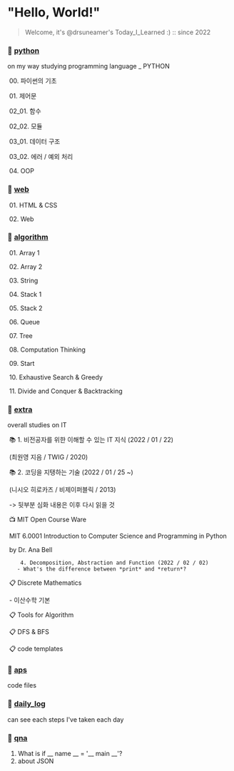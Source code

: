 # "Hello, World!"

> Welcome, it's @drsuneamer's Today_I_Learned :)    :: since 2022



### 📂 [python](./1_python)

on my way studying programming language _ PYTHON

​	00. 파이썬의 기초

​	01. 제어문

​	02_01. 함수

​	02_02. 모듈

​	03_01. 데이터 구조

​	03_02. 에러 / 예외 처리

​	04. OOP





### 📂 [web](./2_web)

​	01. HTML & CSS

​	02. Web



### 📂 [algorithm](./3_algorithm)

​	01. Array 1

​	02. Array 2

​	03. String

​	04. Stack 1

​	05. Stack 2

​	06. Queue

​	07. Tree

​	08. Computation Thinking

​	09. Start

​	10. Exhaustive Search & Greedy

​	11. Divide and Conquer & Backtracking



### 📂 [extra](./4_extra)

overall studies on IT

​	📚 1. 비전공자를 위한 이해할 수 있는 IT 지식 (2022 / 01 / 22)

​			 (최원영 지음 / TWIG / 2020)

​	📚 2. 코딩을 지탱하는 기술 (2022 / 01 / 25 ~) 

​			(니시오 히로카즈 / 비제이퍼블릭 / 2013)

​				-> 뒷부분 심화 내용은 이후 다시 읽을 것

​	📺 MIT Open Course Ware

​		MIT 6.0001 Introduction to Computer Science and Programming in Python

​		by Dr. Ana Bell

  		4. Decomposition, Abstraction and Function (2022 / 02 / 02)
  	   - What's the difference between *print* and *return*?

​	📋 Discrete Mathematics

​		- 이산수학 기본

​	📋 Tools for Algorithm

​	📋 DFS & BFS

​	📋 code templates



### 📂 [aps](./aps)

code files 





### 📂 [daily_log](./daily_log)

can see each steps I've taken each day





### 📂 [qna](./qna)

1. What is if __ name __ = '__ main __'?
2. about JSON

